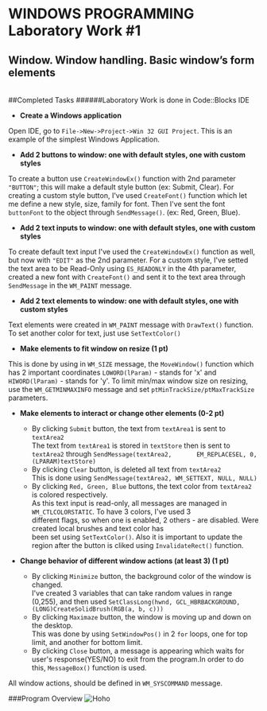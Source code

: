 WINDOWS PROGRAMMING Laboratory Work #1
======================================

Window. Window handling. Basic window’s form elements
-----------------------------------------------------

<br>
##Completed Tasks
######Laboratory Work is done in Code::Blocks IDE

  - **Create a Windows application**

Open IDE, go to `File->New->Project->Win 32 GUI Project`. This is an example of the simplest Windows Application.

  - **Add 2 buttons to window: one with default styles, one with custom styles**

To create a button use `CreateWindowEx()` function with 2nd parameter `"BUTTON"`; this will make a default style button (ex: Submit, Clear).
For creating a custom style button, I've used `CreateFont()` function which let me define a new style, size, family for font. Then I've sent the font `buttonFont` to the object through `SendMessage()`. (ex: Red, Green, Blue).

  - **Add 2 text inputs to window: one with default styles, one with custom styles**

To create default text input I've used the `CreateWindowEx()` function as well, but now with `"EDIT"` as the 2nd parameter.
For a custom style, I've setted the text area to be Read-Only using `ES_READONLY` in the 4th parameter, created a new font with `CreateFont()` and sent it to the text area through `SendMessage` in the `WM_PAINT` message.

  - **Add 2 text elements to window: one with default styles, one with custom styles**

Text elements were created in `WM_PAINT` message with `DrawText()` function. To set another color for text, just use `SetTextColor()`

  - **Make elements to fit window on resize (1 pt)**

This is done by using in `WM_SIZE` message, the `MoveWindow()` function which has 2 important coordinates `LOWORD(lParam)` - stands for 'x' and `HIWORD(lParam)` - stands for 'y'. To limit min/max window size on resizing, use the `WM_GETMINMAXINFO` message and set `ptMinTrackSize/ptMaxTrackSize` parameters. 

  - **Make elements to interact or change other elements (0-2 pt)**
    - By clicking `Submit` button, the text from `textArea1` is sent to `textArea2`<br>
      The text from `textArea1` is stored in `textStore` then is sent to `textArea2` through `SendMessage(textArea2,      
      EM_REPLACESEL, 0, (LPARAM)textStore)`
    - By clicking `Clear` button, is deleted all text from `textArea2`<br>
      This is done using `SendMessage(textArea2, WM_SETTEXT, NULL, NULL)`
    - By clicking `Red, Green, Blue` buttons, the text color from `textArea2` is colored respectively.<br>
      As this text input is read-only, all messages are managed in `WM_CTLCOLORSTATIC`. To have 3 colors, I've used 3   
      different flags, so when one is enabled, 2 others - are disabled. Were created local brushes and text color has     
      been set using `SetTextColor()`. Also it is important to update the region after the button is cliked using 
      `InvalidateRect()` function.

  - **Change behavior of different window actions (at least 3) (1 pt)**
    - By clicking `Minimize` button, the background color of the window is changed.<br>
      I've created 3 variables that can take random values in range (0,255), and then used `SetClassLong(hwnd,
      GCL_HBRBACKGROUND, (LONG)CreateSolidBrush(RGB(a, b, c)))`
    - By clicking `Maximaze` button, the window is moving up and down on the desktop. <br>
      This was done by using `SetWindowPos()` in 2 `for` loops, one for top limit, and another for bottom limit.
    - By clicking `Close` button, a message is appearing which waits for user's response(YES/NO) to exit from the
      program.In order to do this, `MessageBox()` function is used.

All window actions, should be defined in `WM_SYSCOMMAND` message.
      
###Program Overview
![Hoho](https://raw.github.com/Dimmm/WP/blob/master/LAB_WP_1/work.gif)
